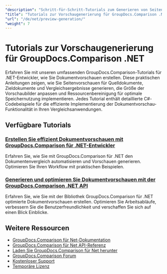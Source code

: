 ```yaml
---
"description": "Schritt-für-Schritt-Tutorials zum Generieren von Seitenvorschauen für Quell-, Ziel- und Ergebnisdokumente mit GroupDocs.Comparison für .NET."
"title": "Tutorials zur Vorschaugenerierung für GroupDocs.Comparison .NET"
"url": "/de/net/preview-generation/"
"weight": 7
---
```


# Tutorials zur Vorschaugenerierung für GroupDocs.Comparison .NET

Erfahren Sie mit unseren umfassenden GroupDocs.Comparison-Tutorials für .NET-Entwickler, wie Sie Dokumentvorschauen erstellen. Diese praktischen Anleitungen zeigen, wie Sie Seitenvorschauen für Quelldokumente, Zieldokumente und Vergleichsergebnisse generieren, die Größe der Vorschaubilder anpassen und Ressourcenbereinigung für optimale Speichernutzung implementieren. Jedes Tutorial enthält detaillierte C#-Codebeispiele für die effiziente Implementierung der Dokumentvorschau-Funktionalität in Ihren Vergleichsanwendungen.

## Verfügbare Tutorials

### [Erstellen Sie effizient Dokumentvorschauen mit GroupDocs.Comparison für .NET-Entwickler](./generate-document-previews-groupdocs-comparison-net/)
Erfahren Sie, wie Sie mit GroupDocs.Comparison für .NET den Dokumentenvergleich automatisieren und Vorschauen generieren. Optimieren Sie Ihren Workflow mit praktischen Beispielen.

### [Generieren und optimieren Sie Dokumentvorschauen mit der GroupDocs.Comparison .NET API](./optimize-document-previews-groupdocs-comparison-dotnet/)
Erfahren Sie, wie Sie mit der Bibliothek GroupDocs.Comparison für .NET optimierte Dokumentvorschauen erstellen. Optimieren Sie Arbeitsabläufe, verbessern Sie die Benutzerfreundlichkeit und verschaffen Sie sich auf einen Blick Einblicke.

## Weitere Ressourcen

- [GroupDocs.Comparison für Net-Dokumentation](https://docs.groupdocs.com/comparison/net/)
- [GroupDocs.Comparison für Net API-Referenz](https://reference.groupdocs.com/comparison/net/)
- [Laden Sie GroupDocs.Comparison für Net herunter](https://releases.groupdocs.com/comparison/net/)
- [GroupDocs.Comparison Forum](https://forum.groupdocs.com/c/comparison)
- [Kostenloser Support](https://forum.groupdocs.com/)
- [Temporäre Lizenz](https://purchase.groupdocs.com/temporary-license/)